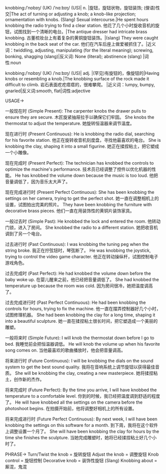 knobbing:/ˈnɒbɪŋ/ (UK) /ˈnɑːbɪŋ/ (US)| n. |旋钮，旋钮状物，旋钮装饰;  (俚语)性交|The act of turning or adjusting a knob; a knob-like projection; ornamentation with knobs. (Slang) Sexual intercourse.|He spent hours knobbing the radio trying to find a clear station. 他花了几个小时旋收音机的旋钮，试图找到一个清晰的电台。|The antique dresser had intricate brass knobbing.  古董梳妆台上有着复杂的黄铜旋钮装饰。|(slang) They were caught knobbing in the back seat of the car. 他们在汽车后座上做爱被抓住了。|近义词：twiddling, adjusting, manipulating (for the literal meaning);  screwing, bonking, shagging (slang)|反义词: None (literal);  abstinence (slang) |词性:noun


knobbing:/ˈnɒbɪŋ/ (UK) /ˈnɑːbɪŋ/ (US)| adj. |(罕见)有旋钮的，像旋钮的|Having knobs or resembling a knob.|The knobbing surface of the rock made it difficult to climb. 岩石表面疙疙瘩瘩的，很难攀爬。 |近义词：lumpy, bumpy, gnarled|反义词:smooth, flat|词性:adjective


USAGE->

一般现在时 (Simple Present):
The carpenter knobs the drawer pulls to ensure they are secure. 木匠旋紧抽屉拉手以确保它们牢固。
She knobs the thermostat to adjust the temperature. 她旋转恒温器来调节温度。


现在进行时 (Present Continuous):
He is knobbing the radio dial, searching for his favorite station. 他正在旋转收音机刻度盘，寻找他最喜欢的电台。
She is knobbing the clay, shaping it into a small figurine. 她正在揉捏粘土，把它塑成一个小雕像。


现在完成时 (Present Perfect):
The technician has knobbed the controls to optimize the machine's performance.  技术员已经调整了控件以优化机器的性能。
He has knobbed the volume down because the music is too loud. 他把音量调低了，因为音乐太大声了。


现在完成进行时 (Present Perfect Continuous):
She has been knobbing the settings on her camera, trying to get the perfect shot. 她一直在调整相机上的设置，试图拍出完美的照片。
They have been knobbing the furniture with decorative brass pieces.  他们一直在用装饰性的黄铜片装饰家具。


一般过去时 (Simple Past):
He knobbed the lock and entered the room. 他转动门锁，进入了房间。
She knobbed the radio to a different station. 她把收音机调到了另一个电台。


过去进行时 (Past Continuous):
I was knobbing the tuning peg when the string broke. 我正在拧弦钮时，琴弦断了。
He was knobbing the joystick, trying to control the video game character. 他正在转动操纵杆，试图控制电子游戏角色。


过去完成时 (Past Perfect):
He had knobbed the volume down before the baby woke up. 在婴儿醒来之前，他已经把音量调低了。
She had knobbed the temperature up because the room was cold. 因为房间很冷，她把温度调高了。


过去完成进行时 (Past Perfect Continuous):
He had been knobbing the controls for hours, trying to fix the machine.  他一直在摆弄控制器好几个小时，试图修理机器。
She had been knobbing the clay for a long time, shaping it into a beautiful sculpture.  她一直在揉捏粘土很长时间，把它塑造成一个美丽的雕塑。


一般将来时 (Simple Future):
I will knob the thermostat down before I go to bed. 我睡觉前会把恒温器调低。
He will knob the volume up when his favorite song comes on. 当他最喜欢的歌曲播放时，他会把音量调高。


将来进行时 (Future Continuous):
I will be knobbing the dials on the sound system to get the best sound quality. 我将在音响系统上调节旋钮以获得最佳音质。
She will be knobbing the clay, creating a new masterpiece. 她将揉捏粘土，创作新的杰作。


将来完成时 (Future Perfect):
By the time you arrive, I will have knobbed the temperature to a comfortable level. 你到的时候，我已经把温度调到舒适的程度了。
He will have knobbed all the settings on the camera before the photoshoot begins. 在拍摄开始前，他将调整好相机上的所有设置。


将来完成进行时 (Future Perfect Continuous):
By next week, I will have been knobbing the settings on this software for a month. 到下周，我将在这个软件上调整设置一个月了。
She will have been knobbing the clay for hours by the time she finishes the sculpture. 当她完成雕塑时，她将已经揉捏粘土好几个小时了。


PHRASE->
Turn/Twist the knob = 旋转旋钮
Adjust the knob = 调整旋钮
Knob control = 旋钮控制
Decorative knob = 装饰性旋钮
(Slang)  Knobbing about =  厮混，鬼混
